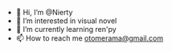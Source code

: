 - 👋 Hi, I’m @Nierty
- 👀 I’m interested in visual novel
- 🌱 I’m currently learning ren'py
- 📫 How to reach me otomerama@gmail.com

<!---
Nierty/Nierty is a ✨ special ✨ repository because its `README.md` (this file) appears on your GitHub profile.
You can click the Preview link to take a look at your changes.
--->
